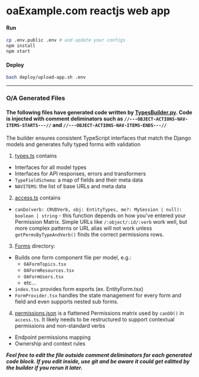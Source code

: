 # oaExample.com reactjs web app

#### Run

```sh
cp .env.public .env # and update your configs
npm install
npm start
```

#### Deploy

```sh
bash deploy/upload-app.sh .env
```

----
### O/A Generated Files 
#### The following files have generated code written by [TypesBuilder.py](src/typescript/TypesBuilder.py). Code is injected with comment deliminators such as `//---OBJECT-ACTIONS-NAV-ITEMS-STARTS---//` and `//---OBJECT-ACTIONS-NAV-ITEMS-ENDS---//`

The builder ensures consistent TypeScript interfaces that match the Django models and generates fully typed forms with validation

1. [types.ts](stack/reactjs/src/object-actions/types/types.ts) contains 
- Interfaces for all model types
- Interfaces for API responses, errors and transformers
- `TypeFieldSchema`: a map of fields and their meta data 
- `NAVITEMS`: the list of base URLs and meta data

2. [access.ts](stack/reactjs/src/object-actions/types/access.ts) contains

- `canDo(verb: CRUDVerb, obj: EntityTypes, me?: MySession | null): boolean | string` - this function depends on how you've entered your Permission Matrix. Simple URLs like `/:object/:id/:verb` work well, but more complex patterns or URL alias will not work unless `getPermsByTypeAndVerb()` finds the correct permissions rows.

3. [Forms](stack/reactjs/src/object-actions/forming/forms) directory: 
- Builds one form component file per model, e.g.:
  - `OAFormTopics.tsx`
  - `OAFormResources.tsx`
  - `OAFormUsers.tsx`
  - etc...
- `index.tsx` provides form exports (ex. EntityForm.tsx)
- `FormProvider.tsx` handles the state management for every form and field and even supports nested sub forms.

4. [permissions.json](stack/reactjs/src/object-actions/types/permissions.json) is a flattened Permissions matrix used by `canDO()` in `access.ts`. It likely needs to be restructured to support contextual permissions and non-standard verbs

- Endpoint permissions mapping
- Ownership and context rules


***__Feel free to edit the file outside comment deliminators for each generated code block. If you edit inside, use git and be aware it could get editted by the builder if you rerun it later.__***
